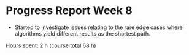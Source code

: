 # Progress Report Week 8

- Started to investigate issues relating to the rare edge cases where algorithms yield different results as the shortest path.

Hours spent: 2 h (course total 68 h)
